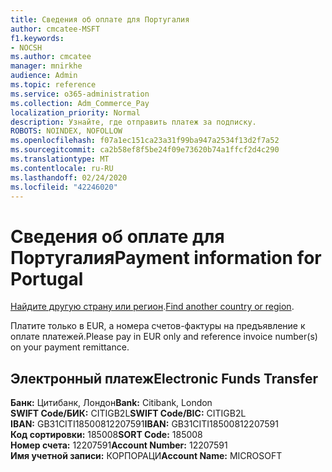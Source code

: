 ```yaml
---
title: Сведения об оплате для Португалия
author: cmcatee-MSFT
f1.keywords:
- NOCSH
ms.author: cmcatee
manager: mnirkhe
audience: Admin
ms.topic: reference
ms.service: o365-administration
ms.collection: Adm_Commerce_Pay
localization_priority: Normal
description: Узнайте, где отправить платеж за подписку.
ROBOTS: NOINDEX, NOFOLLOW
ms.openlocfilehash: f07a1ec151ca23a31f99ba947a2534f13d2f7a52
ms.sourcegitcommit: ca2b58ef8f5be24f09e73620b74a1ffcf2d4c290
ms.translationtype: MT
ms.contentlocale: ru-RU
ms.lasthandoff: 02/24/2020
ms.locfileid: "42246020"
---
```

# <a name="payment-information-for-portugal"></a><span data-ttu-id="65312-103">Сведения об оплате для Португалия</span><span class="sxs-lookup"><span data-stu-id="65312-103">Payment information for Portugal</span></span>

<span data-ttu-id="65312-104">[Найдите другую страну или регион](../billing-and-payments/pay-for-your-subscription.md).</span><span class="sxs-lookup"><span data-stu-id="65312-104">[Find another country or region](../billing-and-payments/pay-for-your-subscription.md).</span></span>

<span data-ttu-id="65312-105">Платите только в EUR, а номера счетов-фактуры на предъявление к оплате платежей.</span><span class="sxs-lookup"><span data-stu-id="65312-105">Please pay in EUR only and reference invoice number(s) on your payment remittance.</span></span>

## <a name="electronic-funds-transfer"></a><span data-ttu-id="65312-106">Электронный платеж</span><span class="sxs-lookup"><span data-stu-id="65312-106">Electronic Funds Transfer</span></span>

<span data-ttu-id="65312-107">**Банк:** Цитибанк, Лондон</span><span class="sxs-lookup"><span data-stu-id="65312-107">**Bank:** Citibank, London</span></span>  
<span data-ttu-id="65312-108">**SWIFT Code/БИК:** CITIGB2L</span><span class="sxs-lookup"><span data-stu-id="65312-108">**SWIFT Code/BIC:** CITIGB2L</span></span>  
<span data-ttu-id="65312-109">**IBAN:** GB31CITI18500812207591</span><span class="sxs-lookup"><span data-stu-id="65312-109">**IBAN:** GB31CITI18500812207591</span></span>  
<span data-ttu-id="65312-110">**Код сортировки:** 185008</span><span class="sxs-lookup"><span data-stu-id="65312-110">**SORT Code:** 185008</span></span>  
<span data-ttu-id="65312-111">**Номер счета:** 12207591</span><span class="sxs-lookup"><span data-stu-id="65312-111">**Account Number:** 12207591</span></span>  
<span data-ttu-id="65312-112">**Имя учетной записи:** КОРПОРАЦИ</span><span class="sxs-lookup"><span data-stu-id="65312-112">**Account Name:** MICROSOFT</span></span>